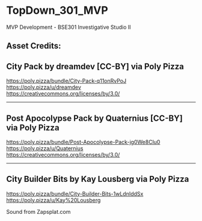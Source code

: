 # TopDown_301_MVP
 
MVP Development - BSE301 Investigative Studio II

Asset Credits:
---------------------------------------------------------
City Pack by dreamdev [CC-BY] via Poly Pizza
---------------------------------------------------------
https://poly.pizza/bundle/City-Pack-q11onRvPoJ
https://poly.pizza/u/dreamdev
https://creativecommons.org/licenses/by/3.0/

---------------------------------------------------------
Post Apocolypse Pack by Quaternius [CC-BY] via Poly Pizza
---------------------------------------------------------
https://poly.pizza/bundle/Post-Apocolypse-Pack-jg0We8Clu0
https://poly.pizza/u/Quaternius
https://creativecommons.org/licenses/by/3.0/

---------------------------------------------------------
City Builder Bits by Kay Lousberg via Poly Pizza
---------------------------------------------------------
https://poly.pizza/bundle/City-Builder-Bits-1wLdnIddSx
https://poly.pizza/u/Kay%20Lousberg

Sound from Zapsplat.com